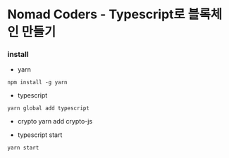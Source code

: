 # Nomad Coders - Typescript로 블록체인 만들기

### install
* yarn
```
npm install -g yarn
```
* typescript
```
yarn global add typescript
```
* crypto
yarn add crypto-js

* typescript start
```
yarn start
```
